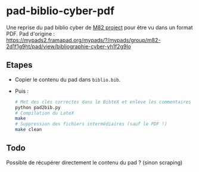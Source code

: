 # pad-biblio-cyber-pdf

Une reprise du pad biblio cyber de [M82 project](https://twitter.com/M82_project) pour être vu dans un format PDF.
Pad d'origine : https://mypads2.framapad.org/mypads/?/mypads/group/m82-2d1f1g9ht/pad/view/bibliographie-cyber-yh1f2g9lo

## Etapes

- Copier le contenu du pad dans `biblio.bib`.
- Puis :
  
  ```bash
  # Met des clés correctes dans le BibteX et enlève les commentaires superflus
  python pad2bib.py
  # Compilation du LateX
  make
  # Suppression des fichiers intermédiaires (sauf le PDF !)
  make clean
  ```

## Todo

Possible de récupérer directement le contenu du pad ? (sinon scraping)
